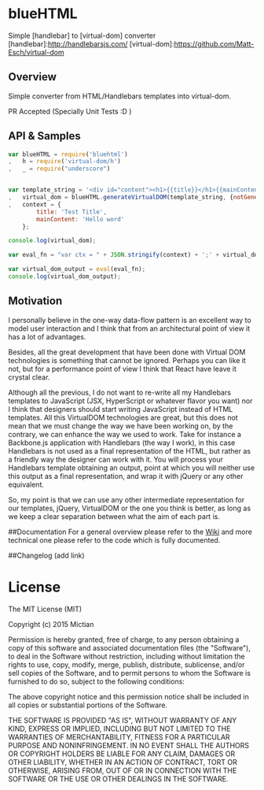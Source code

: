 # blueHTML
Simple [handlebar] to [virtual-dom] converter
[handlebar]:http://handlebarsjs.com/
[virtual-dom]:https://github.com/Matt-Esch/virtual-dom

## Overview

Simple converter from HTML/Handlebars templates into virtual-dom.

PR Accepted (Specially Unit Tests :D )

## API & Samples

```javascript
var blueHTML = require('bluehtml')
,   h = require('virtual-dom/h')
,   _ = require("underscore")


var template_string = '<div id="content"><h1>{{title}}</h1>{{mainContent}}</div>'
,   virtual_dom = blueHTML.generateVirtualDOM(template_string, {notGenerateContext:true})
,   context = {
        title: 'Test Title',
        mainContent: 'Hello word'
    };

console.log(virtual_dom);

var eval_fn = "var ctx = " + JSON.stringify(context) + ';' + virtual_dom;

var virtual_dom_output = eval(eval_fn);
console.log(virtual_dom_output);

```

## Motivation
I personally believe in the one-way data-flow pattern is an excellent way to model user interaction
and I think that from an architectural point of view it has a lot of advantages.

Besides, all the great development that have been done with Virtual DOM
technologies is something that cannot be ignored. Perhaps you can like it not,
but for a performance point of view I think that React have leave it crystal clear.

Although all the previous, I do not want to re-write all my Handlebars templates
to JavaScript (JSX, HyperScript or whatever flavor you want) nor I think that designers should start
writing JavaScript instead of HTML templates.
All this VirtualDOM technologies are great, but this does not mean that we must change the way
we have been working on, by the contrary, we can enhance the way we used to work.
Take for instance a Backbone.js application with Handlebars (the way I work), in this case Handlebars is not used
as a final representation of the HTML, but rather as a friendly way the designer can work with it.
You will process your Handlebars template obtaining an output, point at which you
will neither use this output as a final representation, and wrap it with jQuery or any other equivalent.

So, my point is that we can use any other intermediate representation for our templates,
jQuery, VirtualDOM or the one you think is better, as long as we keep a clear separation
between what the aim of each part is.

##Documentation
For a general overview please refer to the [Wiki](https://github.com/Mictian/blueHTML/wiki/General-Documentation) and more technical one please refer to the code which is fully documented.


##Changelog
(add link)

# License
The MIT License (MIT)

Copyright (c) 2015 Mictian

Permission is hereby granted, free of charge, to any person obtaining a copy
of this software and associated documentation files (the "Software"), to deal
in the Software without restriction, including without limitation the rights
to use, copy, modify, merge, publish, distribute, sublicense, and/or sell
copies of the Software, and to permit persons to whom the Software is
furnished to do so, subject to the following conditions:

The above copyright notice and this permission notice shall be included in all
copies or substantial portions of the Software.

THE SOFTWARE IS PROVIDED "AS IS", WITHOUT WARRANTY OF ANY KIND, EXPRESS OR
IMPLIED, INCLUDING BUT NOT LIMITED TO THE WARRANTIES OF MERCHANTABILITY,
FITNESS FOR A PARTICULAR PURPOSE AND NONINFRINGEMENT. IN NO EVENT SHALL THE
AUTHORS OR COPYRIGHT HOLDERS BE LIABLE FOR ANY CLAIM, DAMAGES OR OTHER
LIABILITY, WHETHER IN AN ACTION OF CONTRACT, TORT OR OTHERWISE, ARISING FROM,
OUT OF OR IN CONNECTION WITH THE SOFTWARE OR THE USE OR OTHER DEALINGS IN THE
SOFTWARE.
